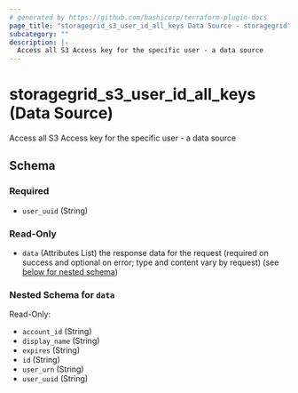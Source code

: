 ```yaml
---
# generated by https://github.com/hashicorp/terraform-plugin-docs
page_title: "storagegrid_s3_user_id_all_keys Data Source - storagegrid"
subcategory: ""
description: |-
  Access all S3 Access key for the specific user - a data source
---
```


# storagegrid_s3_user_id_all_keys (Data Source)

Access all S3 Access key for the specific user - a data source



<!-- schema generated by tfplugindocs -->
## Schema

### Required

- `user_uuid` (String)

### Read-Only

- `data` (Attributes List) the response data for the request (required on success and optional on error; type and content vary by request) (see [below for nested schema](#nestedatt--data))

<a id="nestedatt--data"></a>
### Nested Schema for `data`

Read-Only:

- `account_id` (String)
- `display_name` (String)
- `expires` (String)
- `id` (String)
- `user_urn` (String)
- `user_uuid` (String)
